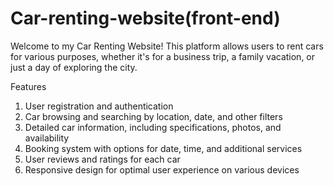 # Car-renting-website(front-end)
Welcome to my Car Renting Website! This platform allows users to rent cars for various purposes, whether it's for a business trip, a family vacation, or just a day of exploring the city. 

Features
1. User registration and authentication
2. Car browsing and searching by location, date, and other filters
3. Detailed car information, including specifications, photos, and availability
4. Booking system with options for date, time, and additional services
5. User reviews and ratings for each car
6. Responsive design for optimal user experience on various devices
